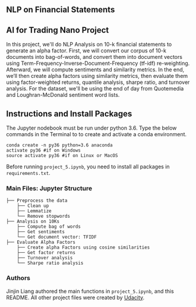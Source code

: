## NLP on Financial Statements

## AI for Trading Nano Project

In this project, we'll do NLP Analysis on 10-k financial statements to generate an alpha factor.  First, we will convert our corpus of 10-k documents into bag-of-words, and convert them into document vectors using Term-Frequency-Inverse-Document-Frequency (tf-idf) re-weighting. Afterward, we will compute sentiments and similarity metrics. In the end, we’ll then create alpha factors using similarity metrics, then evaluate them using factor-weighted returns, quantile analysis, sharpe ratio, and turnover analysis. For the dataset, we'll be using the end of day from Quotemedia and Loughran-McDonald sentiment word lists.

## Instructions and Install Packages

The Jupyter nodebook must be run under python 3.6.  Type the below commands in the Terminal to  to create and activate a conda environment.

```
conda create -n py36 python=3.6 anaconda
activate py36 #if on Windows
source activate py36 #if on Linux or MacOS
```

Before running `project_5.ipynb`, you need to install all packages in `requirements.txt`.  

### Main Files: Jupyter Structure

```
├── Preprocess the data
    ├── Clean up
    ├── Lemmatize
    └── Remove stopwords
├── Analysis on 10Ks
    ├── Compute bag of words
    ├── Get sentiments
    └── Get document vector: TFIDF
├── Evaluate Alpha Factors
    ├── Create alpha Factors using cosine similarities
    ├── Get factor returns
    ├── Turnover analysis
    └── Sharpe ratio analysis
```

### Authors

Jinjin Liang authored the main functions in `project_5.ipynb`, and this README. All other project files were created by [Udacity](https://www.udacity.com/).

